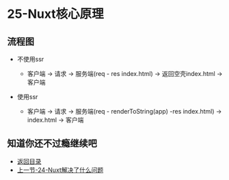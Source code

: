 # 25-Nuxt核心原理

## 流程图

* 不使用ssr
    * 客户端 -> 请求 -> 服务端(req - res index.html) -> 返回空壳index.html -> 客户端

* 使用ssr
    * 客户端 -> 请求 -> 服务端(req - renderToString(app) -res index.html) -> index.html -> 客户端

## 知道你还不过瘾继续吧       

* [返回目录](../../README.md)
* [上一节-24-Nuxt解决了什么问题](../02-生态篇/24-Nuxt解决了什么问题.md)